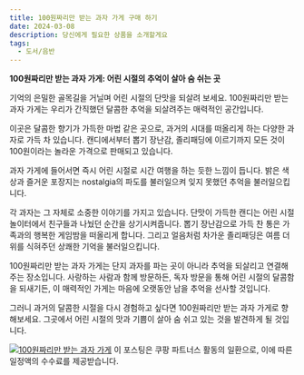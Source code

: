 ```yaml
---
title: 100원짜리만 받는 과자 가게 구매 하기
date: 2024-03-08
description: 당신에게 필요한 상품을 소개할게요
tags:
  - 도서/음반
---
```

**100원짜리만 받는 과자 가게: 어린 시절의 추억이 살아 숨 쉬는 곳**

기억의 은밀한 골목길을 거닐며 어린 시절의 단맛을 되살려 보세요. 100원짜리만 받는 과자 가게는 우리가 간직했던 달콤한 추억을 되살려주는 매력적인 공간입니다.

이곳은 달콤한 향기가 가득한 마법 같은 곳으로, 과거의 시대를 떠올리게 하는 다양한 과자로 가득 차 있습니다. 캔디에서부터 뽑기 장난감, 졸리패딩에 이르기까지 모든 것이 100원이라는 놀라운 가격으로 판매되고 있습니다.

과자 가게에 들어서면 즉시 어린 시절로 시간 여행을 하는 듯한 느낌이 듭니다. 밝은 색상과 즐거운 포장지는  nostalgia의 파도를 불러일으켜 잊지 못했던 추억을 불러일으킵니다.

각 과자는 그 자체로 소중한 이야기를 가지고 있습니다. 단맛이 가득한 캔디는 어린 시절 놀이터에서 친구들과 나눴던 순간을 상기시켜줍니다. 뽑기 장난감으로 가득 찬 통은 가족과의 행복한 게임밤을 떠올리게 합니다. 그리고 얼음처럼 차가운 졸리패딩은 여름 더위를 식혀주던 상쾌한 기억을 불러일으킵니다.

100원짜리만 받는 과자 가게는 단지 과자를 파는 곳이 아니라 추억을 되살리고 연결해 주는 장소입니다. 사랑하는 사람과 함께 방문하든, 독자 방문을 통해 어린 시절의 달콤함을 되새기든, 이 매력적인 가게는 마음에 오랫동안 남을 추억을 선사할 것입니다.

그러니 과거의 달콤한 시절을 다시 경험하고 싶다면 100원짜리만 받는 과자 가게로 향해보세요. 그곳에서 어린 시절의 맛과 기쁨이 살아 숨 쉬고 있는 것을 발견하게 될 것입니다.


[![100원짜리만 받는 과자 가게](https://i.imgur.com/81F7uro.png#center)](https://link.coupang.com/re/AFFSDP?lptag=AF5033054&pageKey=115617661&itemId=346396344&vendorItemId=3846457392&traceid=V0-153-718b5674cef85d58&requestid=20240308181705581175101096&token=31850C%7CGM)
이 포스팅은 쿠팡 파트너스 활동의 일환으로, 이에 따른 일정액의 수수료를 제공받습니다.


